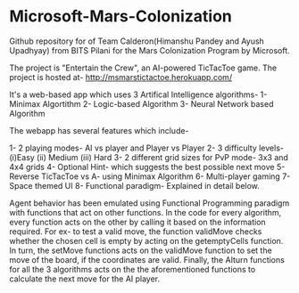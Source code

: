 # Microsoft-Mars-Colonization
Github repository for of Team Calderon(Himanshu Pandey and Ayush Upadhyay) from BITS Pilani for the Mars Colonization Program by Microsoft.

The project is "Entertain the Crew", an AI-powered TicTacToe game.
The project is hosted at- http://msmarstictactoe.herokuapp.com/

It's a web-based app which uses 3 Artifical Intelligence algorithms-
1- Minimax Algortithm
2- Logic-based Algorithm
3- Neural Network based Algorithm

The webapp has several features which include-

1- 2 playing modes- AI vs player and Player vs Player
2- 3 difficulty levels- (i)Easy (ii) Medium (iii) Hard
3- 2 different grid sizes for PvP mode- 3x3 and 4x4 grids
4- Optional Hint- which suggests the best possible next move
5- Reverse TicTacToe vs A- using Minimax Algorithm
6- Multi-player gaming
7- Space themed UI
8- Functional paradigm- Explained in detail below.

Agent behavior has been emulated using Functional Programming paradigm with functions that act on other functions.
In the code for every algorithm, every function acts on the other by calling it based on the information required. For ex- to test a valid move, the function validMove checks whether the chosen cell is empty by acting on the getemptyCells function. In turn, the setMove functions acts on the validMove function to set the move of the board, if the coordinates are valid. Finally, the AIturn functions for all the 3 algorithms acts on the the aforementioned functions to calculate the next move for the AI player.
